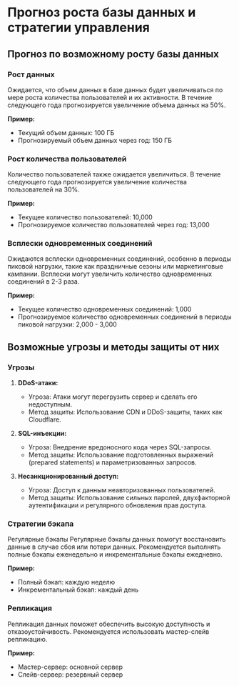 # Прогноз роста базы данных и стратегии управления


## Прогноз по возможному росту базы данных

### Рост данных

Ожидается, что объем данных в базе данных будет увеличиваться по мере роста количества пользователей и их активности. В течение следующего года прогнозируется увеличение объема данных на 50%.

**Пример:**
- Текущий объем данных: 100 ГБ
- Прогнозируемый объем данных через год: 150 ГБ

### Рост количества пользователей

Количество пользователей также ожидается увеличиться. В течение следующего года прогнозируется увеличение количества пользователей на 30%.

**Пример:**
- Текущее количество пользователей: 10,000
- Прогнозируемое количество пользователей через год: 13,000

### Всплески одновременных соединений

Ожидаются всплески одновременных соединений, особенно в периоды пиковой нагрузки, такие как праздничные сезоны или маркетинговые кампании. Всплески могут увеличить количество одновременных соединений в 2-3 раза.

**Пример:**
- Текущее количество одновременных соединений: 1,000
- Прогнозируемое количество одновременных соединений в периоды пиковой нагрузки: 2,000 - 3,000

## Возможные угрозы и методы защиты от них

### Угрозы

1. **DDoS-атаки:**
   - Угроза: Атаки могут перегрузить сервер и сделать его недоступным.
   - Метод защиты: Использование CDN и DDoS-защиты, таких как Cloudflare.

2. **SQL-инъекции:**
   - Угроза: Внедрение вредоносного кода через SQL-запросы.
   - Метод защиты: Использование подготовленных выражений (prepared statements) и параметризованных запросов.

3. **Несанкционированный доступ:**
   - Угроза: Доступ к данным неавторизованных пользователей.
   - Метод защиты: Использование сильных паролей, двухфакторной аутентификации и регулярного обновления прав доступа.

### Стратегии бэкапа
Регулярные бэкапы
Регулярные бэкапы данных помогут восстановить данные в случае сбоя или потери данных. Рекомендуется выполнять полные бэкапы еженедельно и инкрементальные бэкапы ежедневно.

**Пример:**

- Полный бэкап: каждую неделю
- Инкрементальный бэкап: каждый день

### Репликация
Репликация данных поможет обеспечить высокую доступность и отказоустойчивость. Рекомендуется использовать мастер-слейв репликацию.

**Пример:**

- Мастер-сервер: основной сервер
- Слейв-сервер: резервный сервер
